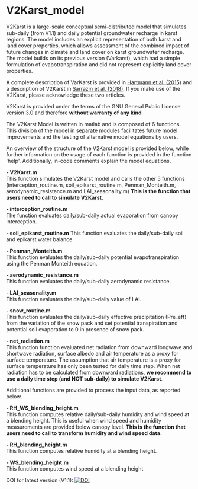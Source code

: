 # V2Karst_model

V2Karst is a large-scale conceptual semi-distributed model that simulates sub-daily (from V1.1) and daily potential groundwater recharge in karst regions. The model includes an explicit representation of both karst and land cover properties, which allows assessment of the combined impact of future changes in climate and land cover on karst groundwater recharge. The model builds on its previous version (Varkarst), which had a simple formulation of evapotranspiration and did not represent explicitly land cover properties.

A complete description of VarKarst is provided in [Hartmann et al. (2015)](https://doi.org/10.5194/gmd-8-1729-2015) and a description of V2Karst in [Sarrazin et al. (2018)](https://gmd.copernicus.org/articles/11/4933/2018/). If you make use of the V2Karst, please acknowledge these two articles.

V2Karst is provided under the terms of the GNU General Public License version 3.0 and therefore **without warranty of any kind**.

The V2Karst Model is written in matlab and is composed of 6 functions. This division of the model in separate modules facilitates future model improvements and the testing of alternative model equations by users.

An overview of the structure of the V2Karst model is provided below, while further information on the usage of each function is provided in the function 'help'. Additionally, in-code comments explain the model equations.

**- V2Karst.m**<br />
This function simulates the V2Karst model and calls the other 5 functions (interception_routine.m, soil_epikarst_routine.m, Penman_Monteith.m, aerodynamic_resistance.m and LAI_seasonality.m)
**This is the function that users need to call to simulate V2Karst.**

**- interception_routine.m**<br />
The function evaluates daily/sub-daily actual evaporation from canopy interception.

**- soil_epikarst_routine.m**
This function evaluates the daily/sub-daily soil and epikarst water balance.

**- Penman_Monteith.m**<br />
This function evaluates the daily/sub-daily potential evapotranspiration using the Penman Monteith equation.

**- aerodynamic_resistance.m**<br />
This function evaluates the daily/sub-daily aerodynamic resistance.

**- LAI_seasonality.m**<br />
This function evaluates the daily/sub-daily value of LAI.

**- snow_routine.m**<br />
This function evaluates the daily/sub-daily effective precipitation (Pre_eff) from the variation of the snow pack and set potential transpiration and potential soil evaporation to 0 in presence of snow pack.

**- net_radiation.m**<br />
This function function evaluated net radiation from downward longwave and shortwave radiation, surface albedo and air temperature as a proxy for surface temperature.
The assumption that air temperature is a proxy for surface temperature has only been tested for daily time step. When net radiation has to be calculated from downward radiations, **we recommend to use a daily time step (and NOT sub-daily) to simulate V2Karst**.

Additional functions are provided to process the input data, as reported below.

**- RH_WS_blending_height.m**<br />
This function computes relative daily/sub-daily humidity and wind speed at a blending height. This is useful when wind speed and humidity measurements are provided below canopy level.
**This is the function that users need to call to transform humidity and wind speed data.**

**- RH_blending_height.m**<br />
This function computes relative humidity at a blending height.

**- WS_blending_height.m**<br />
This function computes wind speed at a blending height

DOI for latest version (V1.1):
[![DOI](https://zenodo.org/badge/DOI/10.5281/zenodo.1484282.svg)](https://doi.org/10.5281/zenodo.1484282)
